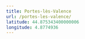 ```yaml
---
title: Portes-lès-Valence
url: /portes-les-valence/
latitude: 44.875343400000006
longitude: 4.8774936
---
```


